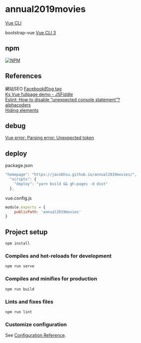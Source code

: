 # annual2019movies

[Vue CLI](https://cli.vuejs.org/zh/guide/installation.html)  


bootstrap-vue [Vue CLI 3](https://bootstrap-vue.js.org/docs)  

## npm 

[![NPM](https://nodei.co/npm/@fortawesome/vue-fontawesome.png?downloads=true&stars=true)](https://nodei.co/npm/@fortawesome/vue-fontawesome/)  

## References

網站SEO [Facebook的og tag](https://developers.facebook.com/docs/sharing/webmasters/)  
[Ks Vue fullpage demo - JSFiddle](https://jsfiddle.net/romainPouchol/rf7csunm/14/)  
[Eslint: How to disable “unexpected console statement”?](https://stackoverflow.com/questions/34215526/eslint-how-to-disable-unexpected-console-statement-in-node-js)  
[alphacoders](http://wall.alphacoders.com)  
[Hiding elements](https://getbootstrap.com/docs/4.3/utilities/display/)

## debug

[Vue error: Parsing error: Unexpected token](https://www.cnblogs.com/li1234yun/p/10806904.html)

## deploy

package.json

```js
"homepage": "https://jacobhsu.github.io/annual2019movies/",
  "scripts": {
    "deploy": "yarn build && gh-pages -d dist"
  },
```

vue.config.js

```js
module.exports = {
    publicPath: 'annual2019movies'
}
```

## Project setup

```
npm install
```

### Compiles and hot-reloads for development

```
npm run serve
```

### Compiles and minifies for production
```
npm run build
```

### Lints and fixes files
```
npm run lint
```

### Customize configuration
See [Configuration Reference](https://cli.vuejs.org/config/).
